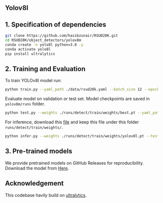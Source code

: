 ## Yolov8l

## 1. Specification of dependencies
```bash
git clone https://github.com/hasibzunair/RSUD20K.git
cd RSUD20K/object_detectors/yolov8m
conda create -n yolo8l python=3.8 -y
conda activate yolo8l
pip install ultralytics
```

## 2. Training and Evaluation

To train YOLOv8l model run:

```bash
python train.py --yaml_path ./data/rsud20k.yaml --batch_size 12 --epochs 400 --device 0
```
Evaluate model on validation or test set. Model checkpoints are saved in `yolov8m/runs` folder.
 
```bash
python test.py --weights ./runs/detect/train/weights/best.pt --yaml_path ./data/rsud20k.yaml --batch_size 12 --device 0 
```

For inference, download this [file](https://github.com/hasibzunair/RSUD20K/releases/download/v1/yolov8l.pt) and keep this file under this folder `runs/detect/train/weights/`.
```bash
python infer.py --weights ./runs/detect/train/weights/yolov8l.pt --test_image_path ../datasets/rsud20k/images/test/ --save_dir predictions/
```


## 3. Pre-trained models
We provide pretrained models on GitHub Releases for reproducibility. Download the model from [Here](https://github.com/hasibzunair/RSUD20K/releases/download/v1/yolov8l.pt).

## Acknowledgement

This codebase havily build on [ultralytics](https://github.com/ultralytics/ultralytics).